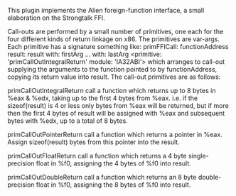 This plugin implements the Alien foreign-function interface, a small elaboration on the Strongtalk FFI.

Call-outs are performed by a small number of primitives, one each for the four different kinds of return linkage on x86.  The primitives are var-args.  Each primitive has a signature something like:
primFFICall: functionAddress <Alien> result: result <Alien> with: firstArg <Alien> ... with: lastArg <Alien>
	<primitive: 'primCallOutIntegralReturn' module: 'IA32ABI'>
which arranges to call-out supplying the arguments to the function pointed to by functionAddress, copying its return value into result.  The call-out primitives are as follows:

primCallOutIntegralReturn call a function which returns up to 8 bytes in %eax & %edx, taking up to the first 4 bytes from %eax.  i.e. if the sizeof(result) is 4 or less only bytes from %eax will be returned, but if more then the first 4 bytes of result will be assigned with %eax and subsequent bytes with %edx, up to a total of 8 bytes.

primCallOutPointerReturn call a function which returns a pointer in %eax.  Assign sizeof(result) bytes from this pointer into the result.

primCallOutFloatReturn call a function which returns a 4 byte single-precision float in %f0, assigning the 4 bytes of %f0 into result.

primCallOutDoubleReturn call a function which returns an 8 byte double-precision float in %f0, assigning the 8 bytes of %f0 into result.

